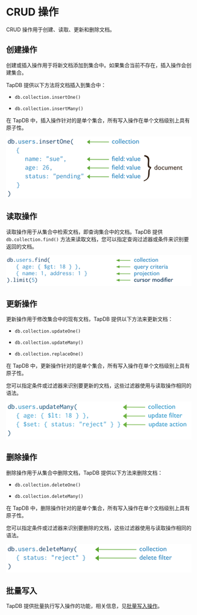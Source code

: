 # CRUD 操作

CRUD 操作用于创建、读取、更新和删除文档。

## 创建操作

创建或插入操作用于将新文档添加到集合中。如果集合当前不存在，插入操作会创建集合。

TapDB 提供以下方法将文档插入到集合中：

- `db.collection.insertOne()`

- `db.collection.insertMany()`

在 TapDB 中，插入操作针对的是单个集合，所有写入操作在单个文档级别上具有原子性。

![](../images/crud-annotated-mongodb-insertOne.bakedsvg.svg)

## 读取操作

读取操作用于从集合中检索文档，即查询集合中的文档。TapDB 提供 `db.collection.find()` 方法来读取文档，您可以指定查询过滤器或条件来识别要返回的文档。

![](../images/crud-annotated-mongodb-find.bakedsvg.svg)

## 更新操作

更新操作用于修改集合中的现有文档，TapDB 提供以下方法来更新文档：

- `db.collection.updateOne()`

- `db.collection.updateMany()`

- `db.collection.replaceOne()`

在 TapDB 中，更新操作针对的是单个集合，所有写入操作在单个文档级别上具有原子性。

您可以指定条件或过滤器来识别要更新的文档，这些过滤器使用与读取操作相同的语法。

![](../images/crud-annotated-mongodb-updateMany.bakedsvg.svg)

## 删除操作

删除操作用于从集合中删除文档，TapDB 提供以下方法来删除文档：

- `db.collection.deleteOne()`

- `db.collection.deleteMany()`

在 TapDB 中，删除操作针对的是单个集合，所有写入操作在单个文档级别上具有原子性。

您可以指定条件或过滤器来识别要删除的文档，这些过滤器使用与读取操作相同的语法。

![](../images/crud-annotated-mongodb-deleteMany.bakedsvg.svg)

## 批量写入

TapDB 提供批量执行写入操作的功能，相关信息，见[批量写入操作](bulk-write-operations.md)。